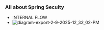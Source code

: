 
### All about Spring Secuity 

- INTERNAL FLOW
- ![diagram-export-2-9-2025-12_32_02-PM](https://github.com/user-attachments/assets/f309433a-233d-49cf-9b1a-9760e4c7914b)

  

